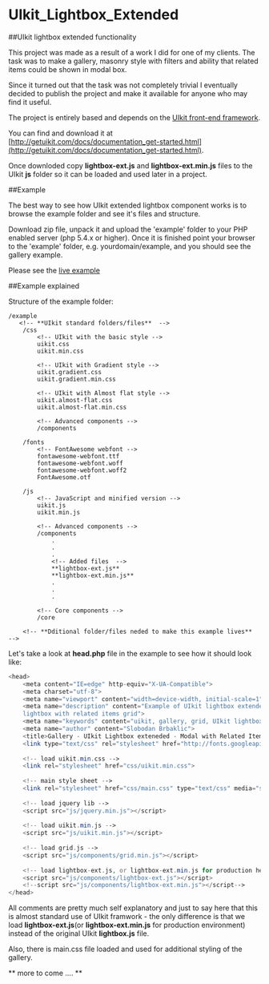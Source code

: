 # UIkit_Lightbox_Extended
##UIkit lightbox extended functionality

This project was made as a result of a work I did for one of my clients.
The task was to make a gallery, masonry style with filters and ability that related items could be shown in modal box.

Since it turned out that the task was not completely trivial I eventually decided to publish the project and make 
it available for anyone who may find it useful.

The project is entirely based and depends on the [UIkit front-end framework](http://getuikit.com/).

You can find and download it at [http://getuikit.com/docs/documentation_get-started.html](http://getuikit.com/docs/documentation_get-started.html).

Once downloded copy **lightbox-ext.js** and **lightbox-ext.min.js** files to the UIkit **js** folder so it can be 
loaded and used later in a project.

##Example

The best way to see how UIkit extended lightbox component works is to browse the example folder and see it's files and structure.

Download zip file, unpack it and upload the 'example' folder to your PHP enabled server (php 5.4.x or higher). Once it
is finished point your browser to the 'example' folder, e.g. yourdomain/example, and you should see the gallery example. 
 
Please see the [live example](http://brbaso.com/uikit-lightbox-extended/)

##Example explained

Structure of the example folder:

    /example 
       <!-- **UIkit standard folders/files**  -->
        /css
            <!-- UIkit with the basic style -->
            uikit.css
            uikit.min.css
        
            <!-- UIkit with Gradient style -->
            uikit.gradient.css
            uikit.gradient.min.css
        
            <!-- UIkit with Almost flat style -->
            uikit.almost-flat.css
            uikit.almost-flat.min.css
        
            <!-- Advanced components -->
            /components
        
        /fonts
            <!-- FontAwesome webfont -->
            fontawesome-webfont.ttf
            fontawesome-webfont.woff
            fontawesome-webfont.woff2
            FontAwesome.otf
        
        /js
            <!-- JavaScript and minified version -->
            uikit.js
            uikit.min.js
        
            <!-- Advanced components -->
            /components
                .
                .
                .
                <!-- Added files  -->
                **lightbox-ext.js**
                **lightbox-ext.min.js**
                .
                .
                .
        
            <!-- Core components -->
            /core
        
        <!-- **Dditional folder/files neded to make this example lives**  -->


Let's take a look at **head.php** file in the example to see how it should look like:

```php
<head>
    <meta content="IE=edge" http-equiv="X-UA-Compatible">
    <meta charset="utf-8">
    <meta name="viewport" content="width=device-width, initial-scale=1">
    <meta name="description" content="Example of UIkit lightbox extended functionality,
    lightbox with related items grid">
    <meta name="keywords" content="uikit, gallery, grid, UIkit lightbox, masonry, lightbox extended ">
    <meta name="author" content="Slobodan Brbaklic">
    <title>Gallery - UIkit Lightbox exteneded - Modal with Related Items Grid</title>
    <link type="text/css" rel="stylesheet" href="http://fonts.googleapis.com/css?family=Lato:700,400">
    
    <!-- load uikit.min.css -->
    <link rel="stylesheet" href="css/uikit.min.css">
    
    <!-- main style sheet -->
    <link rel="stylesheet" href="css/main.css" type="text/css" media="screen">
    
    <!-- load jquery lib -->
    <script src="js/jquery.min.js"></script>
    
    <!-- load uikit.min.js -->
    <script src="js/uikit.min.js"></script>
    
    <!-- load grid.js -->
    <script src="js/components/grid.min.js"></script>
    
    <!-- load lightbox-ext.js, or lightbox-ext.min.js for production here -->
    <script src="js/components/lightbox-ext.js"></script>
    <!--script src="js/components/lightbox-ext.min.js"></script-->
</head>
```
All comments are pretty much self explanatory and just to say here that this is almost standard use of UIkit framwork - 
the only difference is that we load **lightbox-ext.js**(or **lightbox-ext.min.js** for production environment) instead
of the original UIkit **lightbox.js** file.

Also, there is main.css file loaded and used for additional styling of the gallery.


 

** more to come .... **

